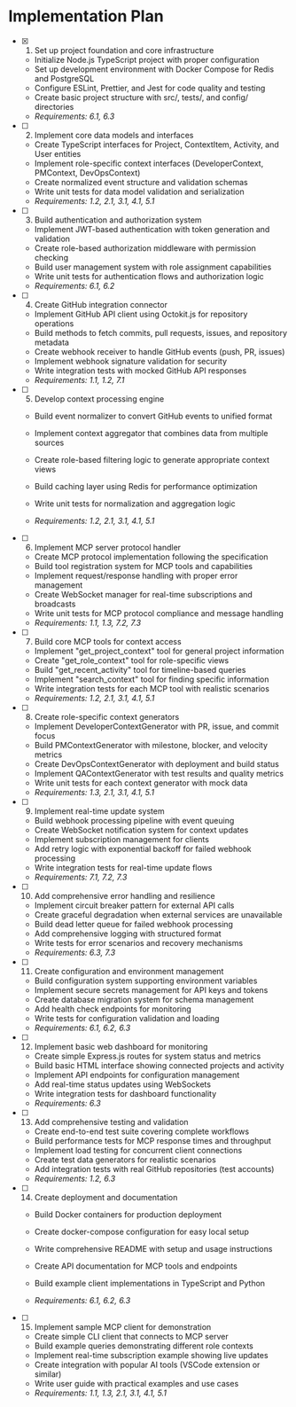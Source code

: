 # Implementation Plan

- [x] 1. Set up project foundation and core infrastructure


  - Initialize Node.js TypeScript project with proper configuration
  - Set up development environment with Docker Compose for Redis and PostgreSQL
  - Configure ESLint, Prettier, and Jest for code quality and testing
  - Create basic project structure with src/, tests/, and config/ directories
  - _Requirements: 6.1, 6.3_



- [ ] 2. Implement core data models and interfaces
  - Create TypeScript interfaces for Project, ContextItem, Activity, and User entities
  - Implement role-specific context interfaces (DeveloperContext, PMContext, DevOpsContext)
  - Create normalized event structure and validation schemas
  - Write unit tests for data model validation and serialization
  - _Requirements: 1.2, 2.1, 3.1, 4.1, 5.1_

- [ ] 3. Build authentication and authorization system
  - Implement JWT-based authentication with token generation and validation
  - Create role-based authorization middleware with permission checking
  - Build user management system with role assignment capabilities
  - Write unit tests for authentication flows and authorization logic
  - _Requirements: 6.1, 6.2_

- [ ] 4. Create GitHub integration connector
  - Implement GitHub API client using Octokit.js for repository operations
  - Build methods to fetch commits, pull requests, issues, and repository metadata
  - Create webhook receiver to handle GitHub events (push, PR, issues)
  - Implement webhook signature validation for security
  - Write integration tests with mocked GitHub API responses
  - _Requirements: 1.1, 1.2, 7.1_

- [ ] 5. Develop context processing engine
  - Build event normalizer to convert GitHub events to unified format
  - Implement context aggregator that combines data from multiple sources
  - Create role-based filtering logic to generate appropriate context views
  - Build caching layer using Redis for performance optimization



  - Write unit tests for normalization and aggregation logic
  - _Requirements: 1.2, 2.1, 3.1, 4.1, 5.1_

- [ ] 6. Implement MCP server protocol handler
  - Create MCP protocol implementation following the specification
  - Build tool registration system for MCP tools and capabilities
  - Implement request/response handling with proper error management
  - Create WebSocket manager for real-time subscriptions and broadcasts
  - Write unit tests for MCP protocol compliance and message handling
  - _Requirements: 1.1, 1.3, 7.2, 7.3_

- [ ] 7. Build core MCP tools for context access
  - Implement "get_project_context" tool for general project information
  - Create "get_role_context" tool for role-specific views
  - Build "get_recent_activity" tool for timeline-based queries
  - Implement "search_context" tool for finding specific information
  - Write integration tests for each MCP tool with realistic scenarios
  - _Requirements: 1.2, 2.1, 3.1, 4.1, 5.1_

- [ ] 8. Create role-specific context generators
  - Implement DeveloperContextGenerator with PR, issue, and commit focus
  - Build PMContextGenerator with milestone, blocker, and velocity metrics
  - Create DevOpsContextGenerator with deployment and build status
  - Implement QAContextGenerator with test results and quality metrics
  - Write unit tests for each context generator with mock data
  - _Requirements: 1.3, 2.1, 3.1, 4.1, 5.1_

- [ ] 9. Implement real-time update system
  - Build webhook processing pipeline with event queuing
  - Create WebSocket notification system for context updates
  - Implement subscription management for clients
  - Add retry logic with exponential backoff for failed webhook processing
  - Write integration tests for real-time update flows
  - _Requirements: 7.1, 7.2, 7.3_

- [ ] 10. Add comprehensive error handling and resilience
  - Implement circuit breaker pattern for external API calls
  - Create graceful degradation when external services are unavailable
  - Build dead letter queue for failed webhook processing
  - Add comprehensive logging with structured format
  - Write tests for error scenarios and recovery mechanisms
  - _Requirements: 6.3, 7.3_

- [ ] 11. Create configuration and environment management
  - Build configuration system supporting environment variables
  - Implement secure secrets management for API keys and tokens
  - Create database migration system for schema management
  - Add health check endpoints for monitoring
  - Write tests for configuration validation and loading
  - _Requirements: 6.1, 6.2, 6.3_

- [ ] 12. Implement basic web dashboard for monitoring
  - Create simple Express.js routes for system status and metrics
  - Build basic HTML interface showing connected projects and activity
  - Implement API endpoints for configuration management
  - Add real-time status updates using WebSockets
  - Write integration tests for dashboard functionality
  - _Requirements: 6.3_

- [ ] 13. Add comprehensive testing and validation
  - Create end-to-end test suite covering complete workflows
  - Build performance tests for MCP response times and throughput
  - Implement load testing for concurrent client connections
  - Create test data generators for realistic scenarios
  - Add integration tests with real GitHub repositories (test accounts)
  - _Requirements: 1.2, 6.3_

- [ ] 14. Create deployment and documentation
  - Build Docker containers for production deployment


  - Create docker-compose configuration for easy local setup
  - Write comprehensive README with setup and usage instructions
  - Create API documentation for MCP tools and endpoints
  - Build example client implementations in TypeScript and Python
  - _Requirements: 6.1, 6.2, 6.3_

- [ ] 15. Implement sample MCP client for demonstration
  - Create simple CLI client that connects to MCP server
  - Build example queries demonstrating different role contexts
  - Implement real-time subscription example showing live updates
  - Create integration with popular AI tools (VSCode extension or similar)
  - Write user guide with practical examples and use cases
  - _Requirements: 1.1, 1.3, 2.1, 3.1, 4.1, 5.1_